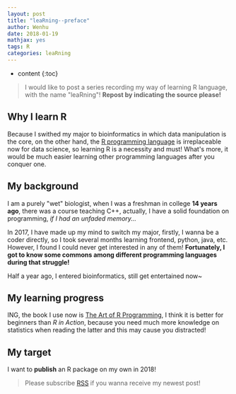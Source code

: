 ```yaml
---
layout: post
title: "leaRning--preface"
author: Wenhu
date: 2018-01-19
mathjax: yes
tags: R
categories: leaRning
---
```


* content
{:toc}

> I would like to post a series recording my way of learning R language, with the name "leaRning"! **Repost by indicating the source please!**

## Why I learn R

Because I swithed my major to bioinformatics in which data manipulation is the core, on the other hand, the [R programming language](https://cran.r-project.org/) is irreplaceable now for data science, so learning R is a necessity and must! What's more, it would be much easier learning other programming languages after you conquer one.




## My background

I am a purely "wet" biologist, when I was a freshman in college **14 years ago**, there was a course teaching C++, actually, I have a solid foundation on programming, *if I had an unfaded memory...*

In 2017, I have made up my mind to switch my major, firstly, I wanna be a coder directly, so I took several months learning frontend, python, java, etc. However, I found I could never get interested in any of them! **Fortunately, I got to know some commons among different programming languages during that struggle!**

Half a year ago, I entered bioinformatics, still get entertained now~

## My learning progress

ING, the book I use now is [The Art of R Programming](http://diytranscriptomics.com/Reading/files/The%20Art%20of%20R%20Programming.pdf), I think it is better for beginners than *R in Action*, because you need much more knowledge on statistics when reading the latter and this may cause you distracted!

## My target

I want to **publish** an R package on my own in 2018!

> Please subscribe [RSS](http://bioinfostar.com/feed.xml) if you wanna receive my newest post! 
